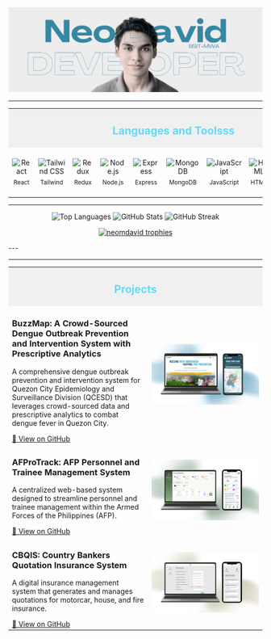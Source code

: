 <p align="center">
  <img src="https://github.com/neomdavid/neomdavid/blob/main/GitHubHeader.png" alt="neomdavid" />
</p>

---


<table align="center">
  <tr>
    <td colspan="11" align="center" bgcolor="#f0f0f0">
      <h2 style="color: #61dafb;">Languages and Toolsss</h2>
    </td>
  </tr>
  <tr>
    <td align="center"><img width="50" src="https://techstack-generator.vercel.app/react-icon.svg" alt="React" title="React"/><br/><sub>React</sub></td>
    <td align="center"><img width="50" src="https://raw.githubusercontent.com/marwin1991/profile-technology-icons/refs/heads/main/icons/tailwind_css.png" alt="Tailwind CSS" title="Tailwind CSS"/><br/><sub>Tailwind</sub></td>
    <td align="center"><img width="50" src="https://raw.githubusercontent.com/marwin1991/profile-technology-icons/refs/heads/main/icons/redux.png" alt="Redux" title="Redux"/><br/><sub>Redux</sub></td>
    <td align="center"><img width="50" src="https://raw.githubusercontent.com/marwin1991/profile-technology-icons/refs/heads/main/icons/node_js.png" alt="Node.js" title="Node.js"/><br/><sub>Node.js</sub></td>
    <td align="center"><img width="50" src="https://raw.githubusercontent.com/marwin1991/profile-technology-icons/refs/heads/main/icons/express.png" alt="Express" title="Express"/><br/><sub>Express</sub></td>
    <td align="center"><img width="50" src="https://raw.githubusercontent.com/marwin1991/profile-technology-icons/refs/heads/main/icons/mongodb.png" alt="MongoDB" title="MongoDB"/><br/><sub>MongoDB</sub></td>
    <td align="center"><img width="50" src="https://techstack-generator.vercel.app/js-icon.svg" alt="JavaScript" title="JavaScript"/><br/><sub>JavaScript</sub></td>
    <td align="center"><img width="50" src="https://raw.githubusercontent.com/marwin1991/profile-technology-icons/refs/heads/main/icons/html.png" alt="HTML" title="HTML"/><br/><sub>HTML</sub></td>
    <td align="center"><img width="50" src="https://raw.githubusercontent.com/marwin1991/profile-technology-icons/refs/heads/main/icons/css.png" alt="CSS" title="CSS"/><br/><sub>CSS</sub></td>
    <td align="center"><img width="50" src="https://techstack-generator.vercel.app/github-icon.svg" alt="Git" title="Git"/><br/><sub>Git</sub></td>
    <td align="center"><img width="50" src="https://raw.githubusercontent.com/marwin1991/profile-technology-icons/refs/heads/main/icons/react.png" alt="React Native" title="React Native"/><br/><sub>React Native</sub></td>
  </tr>
</table>



---
<p align="center">
  <img height="160" src="https://github-readme-stats.vercel.app/api/top-langs?username=neomdavid&show_icons=true&locale=en&layout=compact&theme=react" alt="Top Languages" />
  <img height="160" src="https://github-readme-stats.vercel.app/api?username=neomdavid&show_icons=true&locale=en&theme=react" alt="GitHub Stats" />
  <img height="160" src="https://github-readme-streak-stats.herokuapp.com/?user=neomdavid&theme=react" alt="GitHub Streak" />
</p>

<p align="center">
  <a href="https://github.com/ryo-ma/github-profile-trophy">
    <img src="https://github-profile-trophy.vercel.app/?username=neomdavid&theme=nord&margin-w=4" alt="neomdavid trophies" />
  </a>
</p>
---

---

<table align="center">
  <tr>
    <td colspan="2" align="center" bgcolor="#f0f0f0">
      <h2 style="color: #61dafb;">Projects</h2>
    </td>
  </tr>

  <!-- Project 1 -->
  <tr>
    <td width="55%">
      <h3>BuzzMap: A Crowd-Sourced Dengue Outbreak Prevention and Intervention System with Prescriptive Analytics</h3>
      <p>A comprehensive dengue outbreak prevention and intervention system for Quezon City Epidemiology and Surveillance Division (QCESD) that leverages crowd-sourced data and prescriptive analytics to combat dengue fever in Quezon City.</p>
      <a href="https://github.com/neomdavid/buzzmap-web">🔗 View on GitHub</a>
    </td>
    <td align="center" width="45%">
      <img src="https://github.com/neomdavid/neomdavid/blob/main/images/buzzmap.png" alt="BuzzMap: A Crowd-Sourced Dengue Outbreak Prevention and Intervention System with Prescriptive Analytics" width="400"/>
    </td>
  </tr>

  <!-- Project 2 -->
  <tr>
    <td width="55%">
      <h3>AFProTrack: AFP Personnel and Trainee Management System</h3>
      <p>A centralized web-based system designed to streamline personnel and trainee management within the Armed Forces of the Philippines (AFP).</p>
      <a href="https://github.com/neomdavid/ecommerce-app">🔗 View on GitHub</a>
    </td>
    <td align="center" width="45%">
      <img src="https://github.com/neomdavid/neomdavid/blob/main/images/afprotrack.png" alt="AFProTrack: AFP Personnel and Trainee Management System" width="400"/>
    </td>
  </tr>

  <!-- Project 3 -->
  <tr>
    <td width="55%">
      <h3>CBQIS: Country Bankers Quotation Insurance System</h3>
      <p>A digital insurance management system that generates and manages quotations for motorcar, house, and fire insurance.</p>
      <a href="https://github.com/neomdavid/chat-app">🔗 View on GitHub</a>
    </td>
    <td align="center" width="45%">
      <img src="https://github.com/neomdavid/neomdavid/blob/main/images/cbqis.png" alt="CBQIS: Country Bankers Quotation Insurance System" width="400"/>
    </td>
  </tr>

</table>
